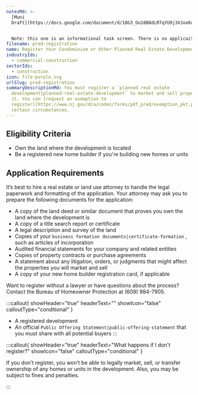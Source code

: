 ```yaml
---
notesMd: >-
  [Muni
  Draft](https://docs.google.com/document/d/18G3_Ou18B8dLRTqYU9j3XJoxKdLvM4Mmd_Ekab0N68M/edit?usp=sharing)


  Note: this one is an informational task screen. There is no applicaition form -- it's a bunch of documents a lawyer essentially puts together. Our SME has told us PRED developers should be familiar with the industry terms here (like title search).
filename: pred-registration
name: Register Your Condominium or Other Planned Real Estate Development
industryIds:
  - commercial-construction
sectorIds:
  - construction
icon: file-purple.svg
urlSlug: pred-registration
summaryDescriptionMd: You must register a `planned real estate
  development|planned-real-estate-development` to market and sell properties in
  it. You can [request an exemption to
  register](https://www.nj.gov/dca/codes/forms/pdf_pred/exemption_pkt.pdf) under
  certain circumstances.
---
```

## Eligibility Criteria

* Own the land where the development is located
* Be a registered new home builder if you're building new homes or units

## Application Requirements

It’s best to hire a real estate or land use attorney to handle the legal paperwork and formatting of the application. Your attorney may ask you to prepare the following documents for the application:

* A copy of the land deed or similar document that proves you own the land where the development is
* A copy of a title search report or certificate
* A legal description and survey of the land
* Copies of your `business formation documents|certificate-formation` , such as articles of incorporation
* Audited financial statements for your company and related entities
* Copies of property contracts or purchase agreements
* A statement about any litigation, orders, or judgments that might affect the properties you will market and sell
* A copy of your new home builder registration card, if applicable

Want to register without a lawyer or have questions about the process? Contact the Bureau of Homeowner Protection at (609) 984-7905.

:::callout{ showHeader="true" headerText="" showIcon="false" calloutType="conditional" }

* A registered development
* An official `Public Offering Statement|public-offering-statement` that you must share with all potential buyers
:::

:::callout{ showHeader="true" headerText="What happens if I don't register?" showIcon="false" calloutType="conditional" }

If you don’t register, you won’t be able to legally market, sell, or transfer ownership of any homes or units in the development. Also, you may be subject to fines and penalties.

:::